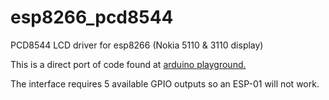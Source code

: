 # esp8266_pcd8544
PCD8544 LCD driver for esp8266 (Nokia 5110 &amp; 3110 display)

This is a direct port of code found at [arduino playground.](http://playground.arduino.cc/Code/PCD8544)

The interface requires 5 available GPIO outputs so an ESP-01 will not work.
